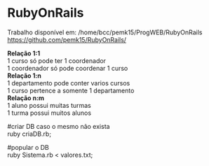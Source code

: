 # RubyOnRails  
  
Trabalho disponível em: /home/bcc/pemk15/ProgWEB/RubyOnRails  
                        https://github.com/pemk15/RubyOnRails/  
  
**Relação 1:1**  
  1 curso só pode ter 1 coordenador  
  1 coordenador só pode coordenar 1 curso  
**Relação 1:n**  
  1 departamento pode conter varios cursos  
  1 curso pertence a somente 1 departamento  
**Relação n:m**  
  1 aluno possui muitas turmas  
  1 turma possui muitos alunos  
  
#criar DB caso o mesmo não exista  
ruby criaDB.rb;  
  
#popular o DB  
ruby Sistema.rb < valores.txt;  
